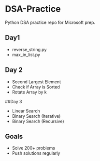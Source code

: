# DSA-Practice

Python DSA practice repo for Microsoft prep.

## Day1
- reverse_string.py
- max_in_list.py

## Day 2
- Second Largest Element
- Check if Array is Sorted
- Rotate Array by k

##Day 3
- Linear Search
- Binary Search (Iterative)
- Binary Search (Recursive)


## Goals
- Solve 200+ problems
- Push solutions regularly
